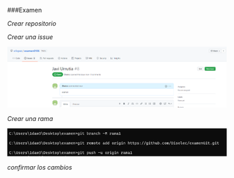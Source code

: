###Examen

*Crear repositorio*


*Crear una issue*

![image info](22img/issue.PNG)

*Crear una rama*

![image info](22img/rama.PNG)

*confirmar los cambios*

